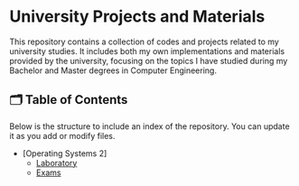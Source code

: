 # University Projects and Materials

This repository contains a collection of codes and projects related to my university studies. It includes both my own implementations and materials provided by the university, focusing on the topics I have studied during my Bachelor and Master degrees in Computer Engineering. 

## 🗂️ Table of Contents

Below is the structure to include an index of the repository. You can update it as you add or modify files.

- [Operating Systems 2]
  - [Laboratory](https://github.com/cicixgliamici/university/tree/main/OperativeSystems2/lab)
  - [Exams](https://github.com/cicixgliamici/university/tree/main/OperativeSystems2/exams)
